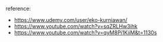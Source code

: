 reference:

-   https://www.udemy.com/user/eko-kurniawan/
-   https://www.youtube.com/watch?v=sqZRLHw3ihk
-   https://www.youtube.com/watch?v=qyM8Pi1KiiM&t=1130s
